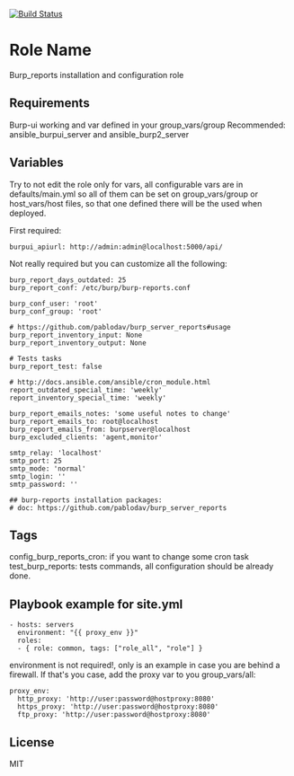 [![Build Status](https://travis-ci.org/CoffeeITWorks/ansible_burp_reports.svg?branch=master)](https://travis-ci.org/CoffeeITWorks/ansible_burp_reports)

Role Name
=========
Burp_reports installation and configuration role

Requirements
--------------

Burp-ui working and var defined in your group_vars/group
Recommended: ansible_burpui_server and ansible_burp2_server

Variables
---------

Try to not edit the role only for vars, all configurable vars are in defaults/main.yml so all of them can
be set on group_vars/group or host_vars/host files, so that one defined there will be the used when deployed.

First required:

    burpui_apiurl: http://admin:admin@localhost:5000/api/


Not really required but you can customize all the following: 


    burp_report_days_outdated: 25
    burp_report_conf: /etc/burp/burp-reports.conf

    burp_conf_user: 'root'
    burp_conf_group: 'root'
    
    # https://github.com/pablodav/burp_server_reports#usage
    burp_report_inventory_input: None
    burp_report_inventory_output: None
    
    # Tests tasks
    burp_report_test: false

    # http://docs.ansible.com/ansible/cron_module.html
    report_outdated_special_time: 'weekly'
    report_inventory_special_time: 'weekly'

    burp_report_emails_notes: 'some useful notes to change'
    burp_report_emails_to: root@localhost
    burp_report_emails_from: burpserver@localhost
    burp_excluded_clients: 'agent,monitor'

    smtp_relay: 'localhost'
    smtp_port: 25
    smtp_mode: 'normal'
    smtp_login: ''
    smtp_password: ''

    ## burp-reports installation packages: 
    # doc: https://github.com/pablodav/burp_server_reports

Tags
----

config_burp_reports_cron: if you want to change some cron task
test_burp_reports: tests commands, all configuration should be already done. 

Playbook example for site.yml
-----------------------------


    - hosts: servers
      environment: "{{ proxy_env }}"
      roles:
      - { role: common, tags: ["role_all", "role"] }
      
environment is not required!, only is an example in case you are behind a firewall. If that's you case, add the proxy var to you group_vars/all: 

    proxy_env:
      http_proxy: 'http://user:password@hostproxy:8080'
      https_proxy: 'http://user:password@hostproxy:8080'
      ftp_proxy: 'http://user:password@hostproxy:8080'

License
-------

MIT